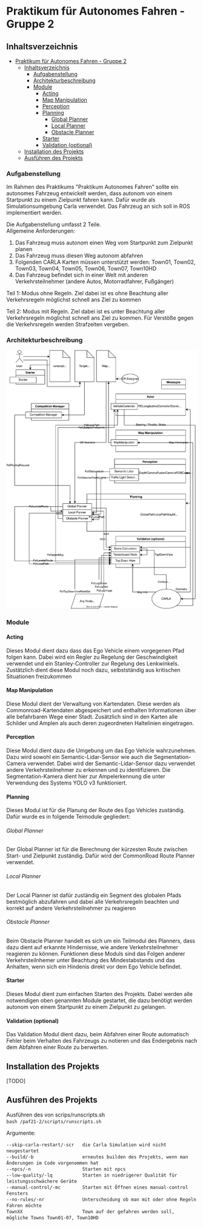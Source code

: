 

# Praktikum für Autonomes Fahren - Gruppe 2

## Inhaltsverzeichnis

- [Praktikum für Autonomes Fahren - Gruppe 2](#praktikum-für-autonomes-fahren---gruppe-2)
  - [Inhaltsverzeichnis](#inhaltsverzeichnis)
    - [Aufgabenstellung](#aufgabenstellung)
    - [Architekturbeschreibung](#architekturbeschreibung)
    - [Module](#module)
      - [Acting](#acting)
      - [Map Manipulation](#map-manipulation)
      - [Perception](#perception)
      - [Planning](#planning)
          - [Global Planner](#global-planner)
          - [Local Planner](#local-planner)
          - [Obstacle Planner](#obstacle-planner)
      - [Starter](#starter)
      - [Validation (optional)](#validation-optional)
  - [Installation des Projekts](#installation-des-projekts)
  - [Ausführen des Projekts](#ausführen-des-projekts)



###  Aufgabenstellung
Im Rahmen des Praktikums "Praktikum Autonomes Fahren" sollte ein autonomes Fahrzeug entwickelt werden, dass autonom von einem Startpunkt zu einem Zielpunkt fahren kann. Dafür wurde als Simulationsumgebung Carla verwendet. Das Fahrzeug an sich soll in ROS implementiert werden. 

Die Aufgabenstellung umfasst 2 Teile.\
Allgemeine Anforderungen:
1. Das Fahrzeug muss autonom einen Weg vom Startpunkt zum Zielpunkt planen 
2. Das Fahrzeug muss diesen Weg autonom abfahren 
3. Folgenden CARLA Karten müssen unterstützt werden: Town01, Town02, Town03, Town04, Town05, Town06, Town07, Town10HD
4. Das Fahrzeug befindet sich in einer Welt mit anderen Verkehrsteilnehmer (andere Autos, Motorradfahrer, Fußgänger) 

Teil 1: Modus ohne Regeln. Ziel dabei ist es ohne Beachtung aller Verkehrsregeln möglichst schnell ans Ziel zu kommen 

Teil 2: Modus mit Regeln. Ziel dabei ist es unter Beachtung aller Verkehrsregeln möglichst schnell ans Ziel zu kommen. Für Verstöße gegen die Verkehrsregeln werden Strafzeiten vergeben.

###  Architekturbeschreibung 



![new Architecture Graph](docs/imgs/PAF_Architektur_final.drawio.svg)


###  Module

####  Acting
Dieses Modul dient dazu dass das Ego Vehicle einem vorgegenen Pfad folgen kann. Dabei wird ein Regler zu Regelung der Geschwindigkeit verwendet und ein Stanley-Controller zur Regelung des Lenkwinkels. Zustätzlich dient diese Modul noch dazu, selbstständig aus kritischen Situationen freizukommen

####  Map Manipulation
Diese Modul dient der Verwaltung von Kartendaten. Diese werden als Commonroad-Kartendaten abgespeichert und enthalten Informationen über alle befahrbaren Wege einer Stadt. Zusätzlich sind in den Karten alle Schilder und Amplen als auch deren zugeordneten Haltelinien eingetragen. 


#### Perception 
Diese Modul dient dazu die Umgebung um das Ego Vehicle wahrzunehmen. Dazu wird sowohl ein Semantic-Lidar-Sensor wie auch die Segmentation-Camera verwendet. 
Dabei wird der Semantic-Lidar-Sensor dazu verwendet andere Verkehrsteilnehmer zu erkennen und zu identifizieren. Die Segmentation-Kamera dient hier zur Ampelerkennung
die unter Verwendung des Systems YOLO v3 funktioniert. 


#### Planning
Dieses Modul ist für die Planung der Route des Ego Vehicles zuständig. Dafür wurde es in folgende Teimodule gegliedert:
###### Global Planner
Der Global Planner ist für die Berechnung der kürzesten Route zwischen Start- und Zielpunkt zuständig. Dafür wird der CommonRoad Route Planner verwendet. 
###### Local Planner
Der Local Planner ist dafür zuständig ein Segment des globalen Pfads bestmöglich abzufahren und dabei alle Verkehrsregeln beachten und korrekt auf andere Verkehrsteilnehmer zu reagieren

###### Obstacle Planner
Beim Obstacle Planner handelt es sich um ein Teilmodul des Planners, dass dazu dient auf erkannte Hindernisse, wie andere Verkehrsteilnehmer reagieren zu können. 
Funktionen diese Moduls sind das Folgen anderer Verkehrsteilnhemer unter Beachtung des Mindestabstands und das Anhalten, wenn sich ein Hindenis direkt vor dem Ego Vehicle befindet. 

#### Starter 
Dieses Modul dient zum einfachen Starten des Projekts. Dabei werden alle notwendigen oben genannten Module gestartet, die dazu benötigt werden autonom von einem Startpunkt zu einem Zielpunkt zu gelangen. 

#### Validation (optional) 
Das Validation Modul dient dazu, beim Abfahren einer Route automatisch Fehler beim Verhalten des Fahrzeugs zu notieren und das Endergebnis nach dem Abfahren einer Route zu berwerten. 

## Installation des Projekts 
[TODO]
## Ausführen des Projekts 
Ausführen des von scrips/runscripts.sh \
``` bash /paf21-2/scripts/runscripts.sh ```

Argumente:
```
--skip-carla-restart/-scr   die Carla Simulation wird nicht neugestartet 
--build/-b                  erneutes builden des Projekts, wenn man Änderungen im Code vorgenommen hat 
--npcs/-n                   Starten mit npcs 
--low-quality/-lq           Starten in niedrigerer Qualität für leistungsschwächere Geräte 
--manual-control/-mc        Starten mit Öffnen eines manual-control Fensters
--no-rules/-nr              Unterscheidung ob man mit oder ohne Regeln Fahren möchte
TownXX                      Town auf der gefahren werden soll, mögliche Towns Town01-07, Town10HD
```



